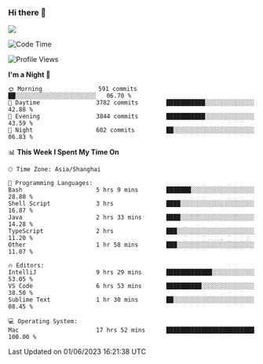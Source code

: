 ### Hi there 👋

<!--
**JJAYCHEN1e/jjaychen1e** is a ✨ _special_ ✨ repository because its `README.md` (this file) appears on your GitHub profile.

Here are some ideas to get you started:

- 🔭 I’m currently working on ...
- 🌱 I’m currently learning ...
- 👯 I’m looking to collaborate on ...
- 🤔 I’m looking for help with ...
- 💬 Ask me about ...
- 📫 How to reach me: ...
- 😄 Pronouns: ...
- ⚡ Fun fact: ...
-->

[![](https://github-readme-stats.vercel.app/api?username=jjaychen1e&show_icons=true)](https://github.com/jjaychen1e/github-readme-stats?count_private=true)

<!--START_SECTION:waka-->
![Code Time](http://img.shields.io/badge/Code%20Time-724%20hrs%2015%20mins-blue)

![Profile Views](http://img.shields.io/badge/Profile%20Views-1-blue)

**I'm a Night 🦉** 

```text
🌞 Morning                591 commits         ██░░░░░░░░░░░░░░░░░░░░░░░   06.70 % 
🌆 Daytime                3782 commits        ███████████░░░░░░░░░░░░░░   42.88 % 
🌃 Evening                3844 commits        ███████████░░░░░░░░░░░░░░   43.59 % 
🌙 Night                  602 commits         ██░░░░░░░░░░░░░░░░░░░░░░░   06.83 % 
```


📊 **This Week I Spent My Time On** 

```text
🕑︎ Time Zone: Asia/Shanghai

💬 Programming Languages: 
Bash                     5 hrs 9 mins        ███████░░░░░░░░░░░░░░░░░░   28.88 % 
Shell Script             3 hrs               ████░░░░░░░░░░░░░░░░░░░░░   16.87 % 
Java                     2 hrs 33 mins       ████░░░░░░░░░░░░░░░░░░░░░   14.28 % 
TypeScript               2 hrs               ███░░░░░░░░░░░░░░░░░░░░░░   11.20 % 
Other                    1 hr 58 mins        ███░░░░░░░░░░░░░░░░░░░░░░   11.07 % 

🔥 Editors: 
IntelliJ                 9 hrs 29 mins       █████████████░░░░░░░░░░░░   53.05 % 
VS Code                  6 hrs 53 mins       ██████████░░░░░░░░░░░░░░░   38.50 % 
Sublime Text             1 hr 30 mins        ██░░░░░░░░░░░░░░░░░░░░░░░   08.45 % 

💻 Operating System: 
Mac                      17 hrs 52 mins      █████████████████████████   100.00 % 
```


 Last Updated on 01/06/2023 16:21:38 UTC
<!--END_SECTION:waka-->
